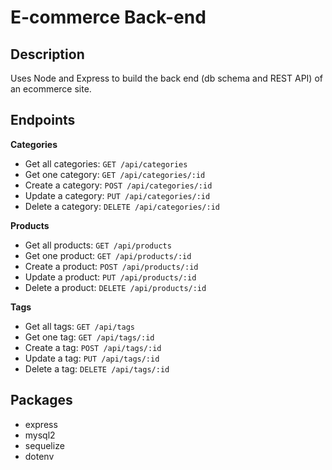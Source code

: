 # E-commerce Back-end

## Description
Uses Node and Express to build the back end (db schema and REST API) of an ecommerce site.

## Endpoints
**Categories**
- Get all categories: `GET /api/categories`
- Get one category: `GET /api/categories/:id`
- Create a category: `POST /api/categories/:id`
- Update a category: `PUT /api/categories/:id`
- Delete a category: `DELETE /api/categories/:id`

**Products**
- Get all products: `GET /api/products`
- Get one product: `GET /api/products/:id`
- Create a product: `POST /api/products/:id`
- Update a product: `PUT /api/products/:id`
- Delete a product: `DELETE /api/products/:id`

**Tags**
- Get all tags: `GET /api/tags`
- Get one tag: `GET /api/tags/:id`
- Create a tag: `POST /api/tags/:id`
- Update a tag: `PUT /api/tags/:id`
- Delete a tag: `DELETE /api/tags/:id`

## Packages
- express
- mysql2
- sequelize
- dotenv


